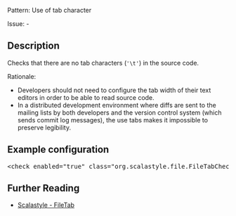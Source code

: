 Pattern: Use of tab character

Issue: -

## Description

Checks that there are no tab characters (`'\t'`) in the source code. 

Rationale: 

  - Developers should not need to configure the tab width of their text editors in order to be able to read source code. 
  - In a distributed development environment where diffs are sent to the mailing lists by both developers and the version control system (which sends commit log messages), the use tabs makes it impossible to preserve legibility.

## Example configuration
<pre>&lt;check enabled=&quot;true&quot; class=&quot;org.scalastyle.file.FileTabChecker&quot; level=&quot;warning&quot;/&gt;</pre>
<a name="org_scalastyle_file_HeaderMatchesChecker" />

## Further Reading

* [Scalastyle - FileTab](http://www.scalastyle.org/rules-1.0.0.html#org_scalastyle_file_FileTabChecker)